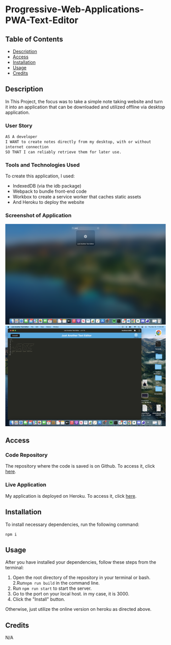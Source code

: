 # Progressive-Web-Applications-PWA-Text-Editor

## Table of Contents

* [Description](#description)
* [Access](#access)
* [Installation](#installation)
* [Usage](#usage)
* [Credits](#credits)

## Description

In This Project, the focus was to take a simple note taking website and turn it into an application that can be downloaded and utilized offline via desktop application.

### User Story

```
AS A developer
I WANT to create notes directly from my desktop, with or without internet connection
SO THAT I can reliably retrieve them for later use.
```

### Tools and Technologies Used

To create this application, I used:
- IndexedDB (via the idb package) 
- Webpack to bundle front-end code
- Workbox to create a service worker that caches static assets
- And Heroku to deploy the website

### Screenshot of Application

![Screenshot of application](./Assets/Screenshot%202023-03-30%20at%2011.43.53%20AM.png)
![Screenshot of application](./Assets/Screenshot%202023-03-30%20at%2011.44.02%20AM.png)

## Access

### Code Repository

The repository where the code is saved is on Github. To access it, click [here](https://github.com/Joshuamun97/Progressive-Web-Applications-PWA-Text-Editor).

### Live Application

My application is deployed on Heroku. To access it, click [here]().

## Installation

To install necessary dependencies, run the following command:

```
npm i
```

## Usage

After you have installed your dependencies, follow these steps from the terminal:
1. Open the root directory of the repository in your terminal or bash.
2.Run```npm run build``` in the command line.
3. Run ```npm run start``` to start the server.
4. Go to the port on your local host. in my case, it is 3000.
5. Click the "Install" button.

Otherwise, just utilize the online version on heroku as directed above.

## Credits

N/A
